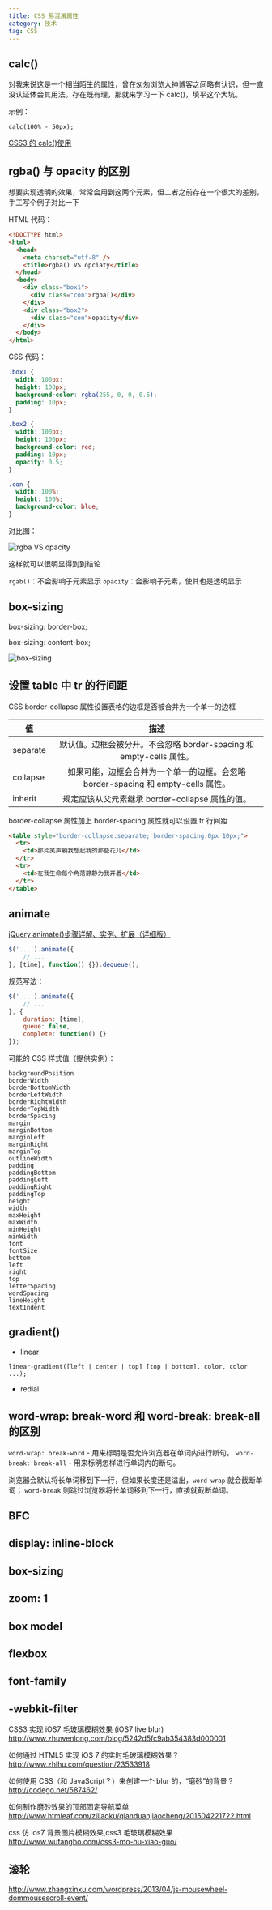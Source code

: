 ```yaml
---
title: CSS 易混淆属性
category: 技术
tag: CSS
---
```


## calc()

对我来说这是一个相当陌生的属性，曾在匆匆浏览大神博客之间略有认识，但一直没认证体会其用法。存在既有理，那就来学习一下 calc()，填平这个大坑。

示例：

`calc(100% - 50px);`

[CSS3 的 calc()使用](http://www.w3cplus.com/css3/how-to-use-css3-calc-function.html)

## rgba() 与 opacity 的区别

想要实现透明的效果，常常会用到这两个元素，但二者之前存在一个很大的差别，手工写个例子对比一下

HTML 代码：

```html
<!DOCTYPE html>
<html>
  <head>
    <meta charset="utf-8" />
    <title>rgba() VS opciaty</title>
  </head>
  <body>
    <div class="box1">
      <div class="con">rgba()</div>
    </div>
    <div class="box2">
      <div class="con">opacity</div>
    </div>
  </body>
</html>
```

CSS 代码：

```css
.box1 {
  width: 100px;
  height: 100px;
  background-color: rgba(255, 0, 0, 0.5);
  padding: 10px;
}

.box2 {
  width: 100px;
  height: 100px;
  background-color: red;
  padding: 10px;
  opacity: 0.5;
}

.con {
  width: 100%;
  height: 100%;
  background-color: blue;
}
```

对比图：

![rgba VS opacity](http://imgchr.com/images/rgbaVSopacity.png)

这样就可以很明显得到到结论：

`rgab()`：不会影响子元素显示
`opacity`：会影响子元素，使其也是透明显示

## box-sizing

box-sizing: border-box;

box-sizing: content-box;

![box-sizing](http://imgchr.com/images/box-sizing.png)

## 设置 table 中 tr 的行间距

CSS border-collapse 属性设置表格的边框是否被合并为一个单一的边框

| 值       |                                       描述                                        |
| -------- | :-------------------------------------------------------------------------------: |
| separate |        默认值。边框会被分开。不会忽略 border-spacing 和 empty-cells 属性。        |
| collapse | 如果可能，边框会合并为一个单一的边框。会忽略 border-spacing 和 empty-cells 属性。 |
| inherit  |                  规定应该从父元素继承 border-collapse 属性的值。                  |

border-collapse 属性加上 border-spacing 属性就可以设置 tr 行间距

```html
<table style="border-collapse:separate; border-spacing:0px 10px;">
  <tr>
    <td>那片笑声躺我想起我的那些花儿</td>
  </tr>
  <tr>
    <td>在我生命每个角落静静为我开着</td>
  </tr>
</table>
```

## animate

[jQuery animate()步骤详解、实例、扩展（详细版）](http://www.educity.cn/wenda/148720.html)

```javascript
$('...').animate({
    // ...
}, [time], function() {}).dequeue();
```

规范写法：

```javascript
$('...').animate({
    // ...
}, {
    duration: [time],
    queue: false,
    complete: function() {}
});
```

可能的 CSS 样式值（提供实例）：

```
backgroundPosition
borderWidth
borderBottomWidth
borderLeftWidth
borderRightWidth
borderTopWidth
borderSpacing
margin
marginBottom
marginLeft
marginRight
marginTop
outlineWidth
padding
paddingBottom
paddingLeft
paddingRight
paddingTop
height
width
maxHeight
maxWidth
minHeight
minWidth
font
fontSize
bottom
left
right
top
letterSpacing
wordSpacing
lineHeight
textIndent
```

## gradient()

- linear

`linear-gradient([left | center | top] [top | bottom], color, color ...);`

- redial

## word-wrap: break-word 和 word-break: break-all 的区别

`word-wrap: break-word` - 用来标明是否允许浏览器在单词内进行断句。
`word-break: break-all` - 用来标明怎样进行单词内的断句。

浏览器会默认将长单词移到下一行，但如果长度还是溢出，`word-wrap` 就会截断单词；
`word-break` 则跳过浏览器将长单词移到下一行，直接就截断单词。

## BFC

## display: inline-block

## box-sizing

## zoom: 1

## box model

## flexbox

## font-family

## -webkit-filter

CSS3 实现 iOS7 毛玻璃模糊效果 (iOS7 live blur)
http://www.zhuwenlong.com/blog/5242d5fc9ab354383d000001

如何通过 HTML5 实现 iOS 7 的实时毛玻璃模糊效果？
http://www.zhihu.com/question/23533918

如何使用 CSS（和 JavaScript？）来创建一个 blur 的，“磨砂”的背景？
http://codego.net/587462/

如何制作磨砂效果的顶部固定导航菜单
http://www.htmleaf.com/ziliaoku/qianduanjiaocheng/201504221722.html

css 仿 ios7 背景图片模糊效果,css3 毛玻璃模糊效果
http://www.wufangbo.com/css3-mo-hu-xiao-guo/

## 滚轮

http://www.zhangxinxu.com/wordpress/2013/04/js-mousewheel-dommousescroll-event/
